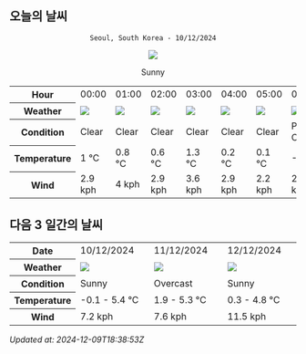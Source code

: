 ## 오늘의 날씨
<div align="center">

`Seoul, South Korea - 10/12/2024`

<img src="https://cdn.weatherapi.com/weather/64x64/day/113.png"/>

Sunny

</div>


<table>
    <tr>
        <th>Hour</th>
        <td>00:00</td><td>01:00</td><td>02:00</td><td>03:00</td><td>04:00</td><td>05:00</td><td>06:00</td><td>07:00</td><td>08:00</td><td>09:00</td><td>10:00</td><td>11:00</td><td>12:00</td><td>13:00</td><td>14:00</td><td>15:00</td><td>16:00</td><td>17:00</td><td>18:00</td><td>19:00</td><td>20:00</td><td>21:00</td><td>22:00</td><td>23:00</td>
    </tr>
    <tr>
        <th>Weather</th>
        <td><img src="https://cdn.weatherapi.com/weather/64x64/night/113.png"></img></td><td><img src="https://cdn.weatherapi.com/weather/64x64/night/113.png"></img></td><td><img src="https://cdn.weatherapi.com/weather/64x64/night/113.png"></img></td><td><img src="https://cdn.weatherapi.com/weather/64x64/night/113.png"></img></td><td><img src="https://cdn.weatherapi.com/weather/64x64/night/113.png"></img></td><td><img src="https://cdn.weatherapi.com/weather/64x64/night/113.png"></img></td><td><img src="https://cdn.weatherapi.com/weather/64x64/night/116.png"></img></td><td><img src="https://cdn.weatherapi.com/weather/64x64/night/113.png"></img></td><td><img src="https://cdn.weatherapi.com/weather/64x64/day/113.png"></img></td><td><img src="https://cdn.weatherapi.com/weather/64x64/day/113.png"></img></td><td><img src="https://cdn.weatherapi.com/weather/64x64/day/113.png"></img></td><td><img src="https://cdn.weatherapi.com/weather/64x64/day/113.png"></img></td><td><img src="https://cdn.weatherapi.com/weather/64x64/day/116.png"></img></td><td><img src="https://cdn.weatherapi.com/weather/64x64/day/113.png"></img></td><td><img src="https://cdn.weatherapi.com/weather/64x64/day/113.png"></img></td><td><img src="https://cdn.weatherapi.com/weather/64x64/day/116.png"></img></td><td><img src="https://cdn.weatherapi.com/weather/64x64/day/113.png"></img></td><td><img src="https://cdn.weatherapi.com/weather/64x64/day/113.png"></img></td><td><img src="https://cdn.weatherapi.com/weather/64x64/night/113.png"></img></td><td><img src="https://cdn.weatherapi.com/weather/64x64/night/122.png"></img></td><td><img src="https://cdn.weatherapi.com/weather/64x64/night/113.png"></img></td><td><img src="https://cdn.weatherapi.com/weather/64x64/night/116.png"></img></td><td><img src="https://cdn.weatherapi.com/weather/64x64/night/122.png"></img></td><td><img src="https://cdn.weatherapi.com/weather/64x64/night/122.png"></img></td>
    </tr>
    <tr>
        <th>Condition</th>
        <td width="200px">Clear </td><td width="200px">Clear </td><td width="200px">Clear </td><td width="200px">Clear</td><td width="200px">Clear </td><td width="200px">Clear </td><td width="200px">Partly Cloudy </td><td width="200px">Clear </td><td width="200px">Sunny</td><td width="200px">Sunny</td><td width="200px">Sunny</td><td width="200px">Sunny</td><td width="200px">Partly Cloudy </td><td width="200px">Sunny</td><td width="200px">Sunny</td><td width="200px">Partly Cloudy </td><td width="200px">Sunny</td><td width="200px">Sunny</td><td width="200px">Clear </td><td width="200px">Overcast </td><td width="200px">Clear </td><td width="200px">Partly Cloudy </td><td width="200px">Overcast </td><td width="200px">Overcast </td>
    </tr>
    <tr>
        <th>Temperature</th>
        <td>1 °C</td><td>0.8 °C</td><td>0.6 °C</td><td>1.3 °C</td><td>0.2 °C</td><td>0.1 °C</td><td>-0 °C</td><td>-0.1 °C</td><td>0 °C</td><td>1 °C</td><td>2.1 °C</td><td>3.1 °C</td><td>4 °C</td><td>4.7 °C</td><td>5.2 °C</td><td>5.4 °C</td><td>5.3 °C</td><td>4.5 °C</td><td>3.8 °C</td><td>3.4 °C</td><td>3 °C</td><td>3.1 °C</td><td>2.8 °C</td><td>2.7 °C</td>
    </tr>
    <tr>
        <th>Wind</th>
        <td>2.9 kph</td><td>4 kph</td><td>2.9 kph</td><td>3.6 kph</td><td>2.9 kph</td><td>2.2 kph</td><td>2.5 kph</td><td>1.4 kph</td><td>0.4 kph</td><td>1.1 kph</td><td>0.4 kph</td><td>1.1 kph</td><td>4 kph</td><td>5.8 kph</td><td>7.2 kph</td><td>6.5 kph</td><td>5.8 kph</td><td>6.1 kph</td><td>5.8 kph</td><td>4.7 kph</td><td>3.2 kph</td><td>3.2 kph</td><td>2.9 kph</td><td>3.6 kph</td>
    </tr>
</table>


## 다음 3 일간의 날씨


<table>
    <tr>
        <th>Date</th>
        <td>10/12/2024</td><td>11/12/2024</td><td>12/12/2024</td>
    </tr>
    <tr>
        <th>Weather</th>
        <td><img src="https://cdn.weatherapi.com/weather/64x64/day/113.png"/></td><td><img src="https://cdn.weatherapi.com/weather/64x64/day/122.png"/></td><td><img src="https://cdn.weatherapi.com/weather/64x64/day/113.png"/></td>
    </tr>
    <tr>
        <th>Condition</th>
        <td width="200px">Sunny</td><td width="200px">Overcast </td><td width="200px">Sunny</td>
    </tr>
    <tr>
        <th>Temperature</th>
        <td>-0.1 -  5.4 °C</td><td>1.9 -  5.3 °C</td><td>0.3 -  4.8 °C</td>
    </tr>
    <tr>
        <th>Wind</th>
        <td>7.2 kph</td><td>7.6 kph</td><td>11.5 kph</td>
    </tr>
</table>


*Updated at: 2024-12-09T18:38:53Z*
